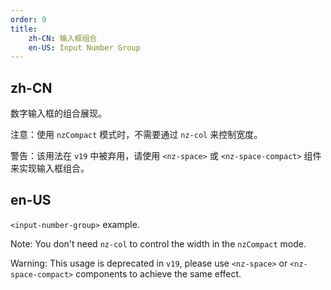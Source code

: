 ```yaml
---
order: 9
title:
    zh-CN: 输入框组合
    en-US: Input Number Group
---
```


## zh-CN

数字输入框的组合展现。

注意：使用 `nzCompact` 模式时，不需要通过 `nz-col` 来控制宽度。

警告：该用法在 `v19` 中被弃用，请使用 `<nz-space>` 或 `<nz-space-compact>` 组件来实现输入框组合。

## en-US

`<input-number-group>` example.

Note: You don't need `nz-col` to control the width in the `nzCompact` mode.

Warning: This usage is deprecated in `v19`, please use `<nz-space>` or `<nz-space-compact>` components to achieve the same effect.
